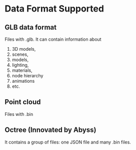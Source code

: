 # Data Format Supported

## GLB data format

Files with .glb.
It can contain information about

1. 3D models,
2. scenes,
3. models,
4. lighting,
5. materials,
6. node hierarchy
7. animations
8. etc.

## Point cloud

Files with .bin

## Octree (Innovated by Abyss)

It contains a group of files: one JSON file and many .bin files.
